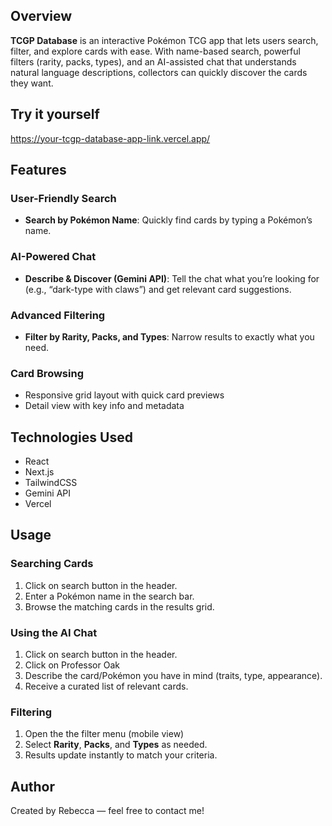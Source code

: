 ## Overview

**TCGP Database** is an interactive Pokémon TCG app that lets users search, filter, and explore cards with ease. With name-based search, powerful filters (rarity, packs, types), and an AI-assisted chat that understands natural language descriptions, collectors can quickly discover the cards they want.

## Try it yourself
https://your-tcgp-database-app-link.vercel.app/

## Features

### User-Friendly Search
- **Search by Pokémon Name**: Quickly find cards by typing a Pokémon’s name.

### AI-Powered Chat
- **Describe & Discover (Gemini API)**: Tell the chat what you’re looking for (e.g., “dark-type with claws”) and get relevant card suggestions.

### Advanced Filtering
- **Filter by Rarity, Packs, and Types**: Narrow results to exactly what you need.

### Card Browsing
- Responsive grid layout with quick card previews
- Detail view with key info and metadata

## Technologies Used

- React
- Next.js
- TailwindCSS
- Gemini API
- Vercel

## Usage

### Searching Cards
1. Click on search button in the header.
2. Enter a Pokémon name in the search bar.
3. Browse the matching cards in the results grid.

### Using the AI Chat
1. Click on search button in the header.
2. Click on Professor Oak
3. Describe the card/Pokémon you have in mind (traits, type, appearance).
4. Receive a curated list of relevant cards.

### Filtering
1. Open the the filter menu (mobile view)
2. Select **Rarity**, **Packs**, and **Types** as needed.
3. Results update instantly to match your criteria.

## Author

Created by Rebecca — feel free to contact me!
